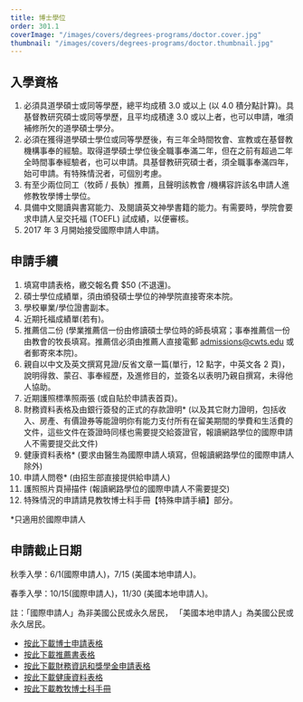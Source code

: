 ```yaml
---
title: 博士學位
order: 301.1
coverImage: "/images/covers/degrees-programs/doctor.cover.jpg"
thumbnail: "/images/covers/degrees-programs/doctor.thumbnail.jpg"
---
```


## 入學資格

1. 必須具道學碩士或同等學歷，總平均成積 3.0 或以上 (以 4.0 積分點計算)。具基督教研究碩士或同等學歷，且平均成積達 3.0 或以上者，也可以申請，唯須補修所欠的道學碩士學分。
2. 必須在獲得道學碩士學位或同等學歷後，有三年全時間牧會、宣教或在基督教機構事奉的經驗。取得道學碩士學位後全職事奉滿二年，但在之前有超過二年全時間事奉經驗者，也可以申請。具基督教研究碩士者，須全職事奉滿四年，始可申請。有特殊情況者，可個別考慮。
3. 有至少兩位同工（牧師 / 長執）推薦，且聲明該教會 /機構容許該名申請人進修教牧學博士學位。
4. 具備中文閱讀與書寫能力、及閱讀英文神學書籍的能力。有需要時，學院會要求申請人呈交托福 (TOEFL) 試成績，以便審核。
5. 2017 年 3 月開始接受國際申請人申請。

## 申請手續

1. 填寫申請表格，繳交報名費 $50 (不退還)。
2. 碩士學位成績單，須由頒發碩士學位的神學院直接寄來本院。
3. 學校畢業/學位證書副本。
4. 近期托福成績單(若有)。
5. 推薦信二份 (學業推薦信一份由修讀碩士學位時的師長填寫；事奉推薦信一份由教會的牧長填寫。推薦信必須由推薦人直接電郵 admissions@cwts.edu 或者郵寄來本院)。
6. 親自以中文及英文撰寫見證/反省文章一篇(單行，12 點字，中英文各 2 頁)，說明得救、蒙召、事奉經歷，及進修目的，並簽名以表明乃親自撰寫，未得他人協助。
7. 近期護照標準照兩張 (或自貼於申請表首頁)。
8. 財務資料表格及由銀行簽發的正式的存款證明\* (以及其它財力證明，包括收入、房產、有價證券等能證明你有能力支付所有在留美期間的學費和生活費的文件，這些文件在簽證時同樣也需要提交給簽證官，報讀網路學位的國際申請人不需要提交此文件)
9. 健康資料表格\* (要求由醫生為國際申請人填寫，但報讀網路學位的國際申請人除外)
10. 申請人問卷\* (由招生部直接提供給申請人)
11. 護照照片頁掃描件 (報讀網路學位的國際申請人不需要提交)
12. 特殊情況的申請請見教牧博士科手冊【特殊申請手續】部分。

\*只適用於國際申請人

## 申請截止日期

秋季入學：6/1(國際申請人)，7/15 (美國本地申請人)。

春季入學：10/15(國際申請人)，11/30 (美國本地申請人)。

註：「國際申請人」為非美國公民或永久居民， 「美國本地申請人」為美國公民或永久居民。

- [按此下載博士申請表格](/docs/admissions/Application-Form-DMin_111422.pdf)
- [按此下載推薦書表格](/docs/admissions/Recommendation-Form2020Fall-revised.pdf)
- [按此下載財務資訊和獎學金申請表格](/docs/admissions/Scholarship-DMin-updated-10312023v3.pdf)
- [按此下載健康資料表格](/docs/admissions/Health-History-Form-revised.pdf)
- [按此下載教牧博士科手冊](/docs/admissions/DMin-Handbook-2020-2021-Chinese.pdf)